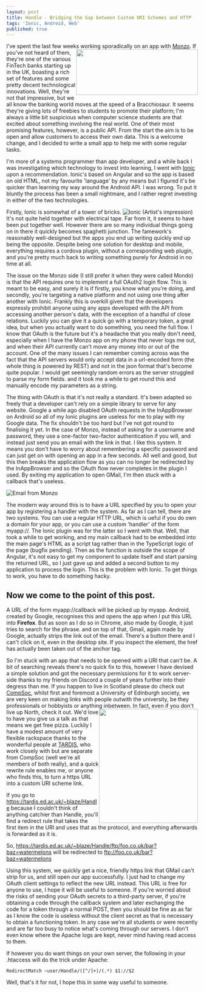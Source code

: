```yaml
---
layout: post
title: Handle - Bridging the Gap between Custom URI Schemes and HTTP
tags: 'Ionic, Android, Web'
published: true
---
```


I've spent the last few weeks working sporadically on an app with [Monzo](https://www.monzo.com). 
<img style="float: right;" width="320" height="120" src="https://cdn.greenhouse.io/external_greenhouse_job_boards/logos/000/005/589/resized/Monzo_horz_lightbg.png?1491325535"> If you've not heard of them, they're one of the various FinTech banks starting up in the UK, boasting a rich set of features and some pretty decent technological innovations. Well, they're not that impressive, but we all know the banking world moves at the speed of a Bracchiosaur. It seems they're giving lots of freebies to students to promote their platform; I'm always a little bit suspicious when computer science students are that excited about something involving the real world. One of their most promising features, however, is a public API. From the start the aim is to be open and allow customers to access their own data. This is a welcome change, and I decided to write a small app to help me with some regular tasks. 

I'm more of a systems programmer than app developer, and a while back I was investigating which technology to invest into learning, I went with [Ionic](https://ionicframework.com/) upon a recommendation. Ionic's based on Angular and so the app is based on old HTML, not my favourite 'language' by any means but I figured it's be quicker than learning my way around the Android API. I was wrong. To put it bluntly the process has been a small nightmare, and I rather regret investing in either of the two technologies.

Firstly, Ionic is somewhat of a tower of bricks. ![Ionic (Artist's impression)](http://www.baractivity.com/user/products/large/brgm-011.jpg)It's not quite held together with electrical tape. Far from it, it seems to have been put together well. However there are so many individual things going on in there it quickly becomes spaghetti junction. The famework's reasonably well-designed but the apps you end up writing quickly end up being the opposite. Despite being one solution for desktop and mobile, everything requires a cordova plugin, without a corresponding web plugin, and you're pretty much back to writing something purely for Android in no time at all.

The issue on the Monzo side (I still prefer it when they were called Mondo) is that the API requires one to implement a full OAuth2 login flow. This is meant to be easy, and surely it is if firstly, you know what you're doing, and secondly, you're targeting a native platform and not using one thing after another with Ionic. Frankly this is overkill given that the developers expressly prohibit anyone using any apps developed with the API from accessing another person's data, with the exception of a handful of close relations. Luckily you can give it a quick go with a temporary token, a great idea, but when you actually want to do something, you need the full flow. I know that OAuth is the future but it's a headache that you really don't need, especially when I have the Monzo app on my phone that never logs me out, and when their API currently can't move any money into or out of the account. One of the many issues I can remember coming across was the fact that the API servers would only accept data in a url-encoded form (the whole thing is powered by REST) and not in the json format that's become quite popular. I would get seemingly random errors as the server struggled to parse my form fields. and it took me a while to get round this and manually encode my parameters as a string.

The thing with OAuth is that it's not really a standard. It's been adapted so freely that a developer can't rely on a simple library to serve for any website. Google a while ago disabled OAuth requests in the InAppBrowser on Android so all of my Ionic plugins are useless for me to play with my Google data. The fix shouldn't be too hard but I've not got round to finalising it yet. In the case of Monzo, instead of asking for a username and password, they use a one-factor two-factor authentication if you will, and instead just send you an email with the link in that. I like this system. It means you don't have to worry about remembering a specific password and can just get on with opening an app in a few seconds. All well and good, but this then breaks the application flow as you can no longer be redirected by the InAppBrowser and so the OAuth flow never completes in the plugin I used. By exiting my application to open GMail, I'm then stuck with a callback that's useless.

![Email from Monzo](https://github.com/stellarpower/stellarpower.github.io/raw/master/_posts/MonzoEmail.jpg)



The modern way around this is to have a URL specified by you to open your app by registering a handler with the system. As far as I can tell, there are two systems. You can use a regular HTTP URL, which is ueful if you do own a domain for your app, or you can use a custom 'handler' of the form myapp://. The Ionic plugin was for the latter so I went with that. Well, that took a while to get working, and my main callback had to be embedded into the main page's HTML as a script tag rather than in the TypeScript logic of the page (bugfix pending). Then as the function is outside the scope of Angular, it's not easy to get my component to update itself and start parsing the returned URL, so I just gave up and added a second button to my application to process the login. This is the problem with Ionic. To get things to work, you have to do something hacky. 
  
## Now we come to the point of this post. 

A URL of the form myapp://callback will be picked up by myapp. Android, created by Google, recognises this and opens the app when I put this URL into **Firefox**. But as soon as I do so in Chrome, also made by Google, it just tries to search for the phrase. and on top of that, Gmail, again made by Google, actually strips the link out of the email. There's a button there and I can't click on it, even in the desktop site. If you inspect the element, the href has actually been taken out of the anchor tag.

So I'm stuck with an app that needs to be opened with a URI that can't be. A bit of searching reveals there's no quick fix to this, however I have devised a simple solution and got the necessary permissions for it to work server-side thanks to my friends on Discord a couple of years further into their degress than me. If you happen to live in Scotland please do check out [CompSoc](https://comp-soc.com/), whilst first and foremost a University of Edinburgh society, we are very keen on making links with people outwith the university, be they professionals or hobbyists or anything inbetween. <img style="float: right" width="260" height="300" src="https://wiki.tardis.ed.ac.uk/tardis.png?cbedf"></img>In fact, even if you don't live up North, check it out. We'd love to have you give us a talk as that means we get free pizza. Luckily I have a modest amount of very flexible rackspace thanks to the wonderful people at [TARDIS](https://www.tardis.ed.ac.uk), who work closely with but are separate from CompSoc (well we're all members of both really), and a quick rewrite rule enables me, or anyone who finds this, to turn a https URL into a custom URI scheme link.


If you go to https://tardis.ed.ac.uk/~blaze/Handle because I couldn't think of anything catchier than Handle, you'll find a redirect rule that takes the first item in the URI and uses that as the protocol, and everything afterwards is forwarded as it is.

So, https://tardis.ed.ac.uk/~blaze/Handle/ftp/foo.co.uk/bar?baz=watermelons will be redirected to ftp://foo.co.uk/bar?baz=watermelons

Using this system, we quickly get a nice, friendly https link that GMail can't strip for us, and still open our app successfully. I just had to change my OAuth client settings to reflect the new URL instead. This URL is free for anyone to use, I hope it will be useful to someone. If you're worried about the risks of sending your OAuth secrets to a third-party server, if you're obtaining a code through the callback system and later exchanging the code for a token through a normal POST, then you should be fine as as far as I know the code is useless without the client secret as that is necessary to obtain a functioning token. In any case we're all students or were recently and are far too busy to notice what's coming through our servers. I don't even know where the Apache logs are kept, never mind having read access to them.

If however you do want things on your own server, the following in your .htaccess will do the trick under Apache:

`RedirectMatch ~user/Handle/([^/]+)/(.*) $1://$2`

Well, that's it for not, I hope this in some way useful to someone.
